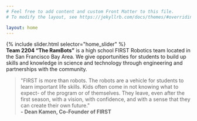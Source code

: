 ```yaml
---
# Feel free to add content and custom Front Matter to this file.
# To modify the layout, see https://jekyllrb.com/docs/themes/#overriding-theme-defaults

layout: home
---
```


{% include slider.html selector="home_slider" %}
<br>
**Team 2204 “The RamBots”** is a high school FIRST Robotics team located in the San Francisco Bay Area. We give opportunities for students to build up skills and knowledge in science and technology through engineering and partnerships with the community.


> "FIRST is more than robots. The robots are a vehicle for students to learn important life skills. Kids often come in not knowing what to expect- of the program or of themselves. They leave, even after the first season, with a vision, with confidence, and with a sense that they can create their own future." <br>**- Dean Kamen, Co-Founder of FIRST**
